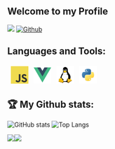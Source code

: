 ## Welcome to my Profile
![](https://visitor-badge.laobi.icu/badge?page_id=unexenu.unexenu) [![Github](https://img.shields.io/github/followers/unexenu?label=Followers&logo=Github)](https://github.com/unexenu)

## Languages and Tools:
<p align="center>
          <img src="https://raw.githubusercontent.com/github/explore/80688e429a7d4ef2fca1e82350fe8e3517d3494d/topics/cpp/cpp.png" alt="Cpp" height="40" style="vertical-align:top; margin:4px">
          <img src="https://raw.githubusercontent.com/github/explore/80688e429a7d4ef2fca1e82350fe8e3517d3494d/topics/javascript/javascript.png" alt="Javascript" height="40" style="vertical-align:top; margin:4px">
          <img src="https://raw.githubusercontent.com/github/explore/80688e429a7d4ef2fca1e82350fe8e3517d3494d/topics/vue/vue.png" alt="Vue" height="40" style="vertical-align:top; margin:4px">
          <img src="https://raw.githubusercontent.com/github/explore/80688e429a7d4ef2fca1e82350fe8e3517d3494d/topics/linux/linux.png" alt="Linux" height="40" style="vertical-align:top; margin:4px" alt="Windows" height="40" style="vertical-align:top; margin:4px">
          <img src="https://raw.githubusercontent.com/github/explore/80688e429a7d4ef2fca1e82350fe8e3517d3494d/topics/python/python.png" alt="Python" height="40" style="vertical-align:top; margin:4px">
</p>

## :trophy: My Github stats:

![GitHub stats](https://readme-stats-cfgj2cxdy.vercel.app/api?username=unexenu&count_private=true&show_icons=true&theme=tokyonight)
![Top Langs](https://readme-stats-cfgj2cxdy.vercel.app/api/top-langs/?username=unexenu&hide=php&theme=tokyonight)

<div>
<a href="https://readme-stats-cfgj2cxdy.vercel.app/api?username=unexenu&count_private=true&show_icons=true&theme=tokyonight">
  <img  align="left" src="https://readme-stats-cfgj2cxdy.vercel.app/api?username=unexenu&count_private=true&show_icons=true&theme=tokyonight" />
</a>
<a href="https://readme-stats-cfgj2cxdy.vercel.app/api/top-langs/?username=unexenu&hide=php&theme=tokyonight">
  <img align="left" src="https://readme-stats-cfgj2cxdy.vercel.app/api/top-langs/?username=unexenu&hide=php&theme=tokyonight" />
</a>
</div>

